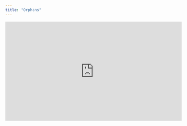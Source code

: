 ```yaml
---
title: "Orphans"  
---
```


<iframe width="560" height="315" src="https://www.youtube.com/embed/_2quiyHfJQw?controls=0&amp;showinfo=0" frameborder="0" allowfullscreen></iframe>
